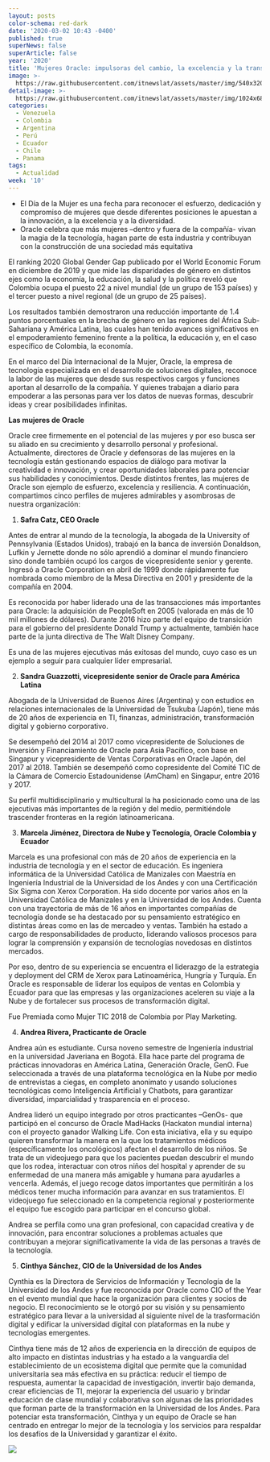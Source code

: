 ```yaml
---
layout: posts
color-schema: red-dark
date: '2020-03-02 10:43 -0400'
published: true
superNews: false
superArticle: false
year: '2020'
title: 'Mujeres Oracle: impulsoras del cambio, la excelencia y la transformación'
image: >-
  https://raw.githubusercontent.com/itnewslat/assets/master/img/540x320/Mujeres-Reunion-p.jpg
detail-image: >-
  https://raw.githubusercontent.com/itnewslat/assets/master/img/1024x680/Mujeres-Reunion-g.jpg
categories:
  - Venezuela
  - Colombia
  - Argentina
  - Perú
  - Ecuador
  - Chile
  - Panama
tags:
  - Actualidad
week: '10'
---
```

- El Día de la Mujer es una fecha para reconocer el esfuerzo, dedicación y compromiso de mujeres que desde diferentes posiciones le apuestan a la innovación, a la excelencia y a la diversidad.
- Oracle celebra que más mujeres –dentro y fuera de la compañía- vivan la magia de la tecnología, hagan parte de esta industria y contribuyan con la construcción de una sociedad más equitativa 

El ranking 2020 Global Gender Gap publicado por el World Economic Forum en diciembre de 2019 y que mide las disparidades de género en distintos ejes como la economía, la educación, la salud y la política reveló que Colombia ocupa el puesto 22 a nivel mundial (de un grupo de 153 países) y el tercer puesto a nivel regional (de un grupo de 25 países).

Los resultados también demostraron una reducción importante de 1.4 puntos porcentuales en la brecha de género en las regiones del África Sub-Sahariana y América Latina, las cuales han tenido avances significativos en el empoderamiento femenino frente a la política, la educación y, en el caso específico de Colombia, la economía.  

En el marco del Día Internacional de la Mujer, Oracle, la empresa de tecnología especializada en el desarrollo de soluciones digitales, reconoce la labor de las mujeres que desde sus respectivos cargos y funciones aportan al desarrollo de la compañía. Y quienes trabajan a diario para empoderar a las personas para ver los datos de nuevas formas, descubrir ideas y crear posibilidades infinitas. 

**Las mujeres de Oracle**

Oracle cree firmemente en el potencial de las mujeres y por eso busca ser su aliado en su crecimiento y desarrollo personal y profesional. Actualmente, directores de Oracle y defensoras de las mujeres en la tecnología están gestionando espacios de diálogo para motivar la creatividad e innovación, y crear oportunidades laborales para potenciar sus habilidades y conocimientos. Desde distintos frentes, las mujeres de Oracle son ejemplo de esfuerzo, excelencia y resiliencia. A continuación, compartimos cinco perfiles de mujeres admirables y asombrosas de nuestra organización: 

1.	**Safra Catz, CEO Oracle**

Antes de entrar al mundo de la tecnología, la abogada de la University of Pennsylvania (Estados Unidos), trabajó en la banca de inversión Donaldson, Lufkin y Jernette donde no sólo aprendió a dominar el mundo financiero sino donde también ocupó los cargos de vicepresidente senior y gerente. Ingresó a Oracle Corporation en abril de 1999 donde rápidamente fue nombrada como miembro de la Mesa Directiva en 2001 y presidente de la compañía en 2004.

Es reconocida por haber liderado una de las transacciones más importantes para Oracle: la adquisición de PeopleSoft en 2005 (valorada en más de 10 mil millones de dólares). Durante 2016 hizo parte del equipo de transición para el gobierno del presidente Donald Trump y actualmente, también hace parte de la junta directiva de The Walt Disney Company.

Es una de las mujeres ejecutivas más exitosas del mundo, cuyo caso es un ejemplo a seguir para cualquier líder empresarial. 

2.	**Sandra Guazzotti, vicepresidente senior de Oracle para América Latina**

Abogada de la Universidad de Buenos Aires (Argentina) y con estudios en relaciones internacionales de la Universidad de Tsukuba (Japón), tiene más de 20 años de experiencia en TI, finanzas, administración, transformación digital y gobierno corporativo. 

Se desempeñó del 2014 al 2017 como vicepresidente de Soluciones de Inversión y Financiamiento de Oracle para Asia Pacífico, con base en Singapur y vicepresidente de Ventas Corporativas en Oracle Japón, del 2017 al 2018. También se desempeñó como copresidente del Comité TIC de la Cámara de Comercio Estadounidense (AmCham) en Singapur, entre 2016 y 2017. 

Su perfil multidisciplinario y multicultural la ha posicionado como una de las ejecutivas más importantes de la región y del medio, permitiéndole trascender fronteras en la región latinoamericana.

3.	**Marcela Jiménez, Directora de Nube y Tecnología, Oracle Colombia y Ecuador**

Marcela es una profesional con más de 20 años de experiencia en la industria de tecnología y en el sector de educación. Es ingeniera informática de la Universidad Católica de Manizales con Maestría en Ingeniería Industrial de la Universidad de los Andes y con una Certificación Six Sigma con Xerox Corporation.
Ha sido docente por varios años en la Universidad Católica de Manizales y en la Universidad de los Andes. Cuenta con una trayectoria de más de 16 años en importantes compañías de tecnología donde se ha destacado por su pensamiento estratégico en distintas áreas como en las de mercadeo y ventas. También ha estado a cargo de responsabilidades de producto, liderando valiosos procesos para lograr la comprensión y expansión de tecnologías novedosas en distintos mercados. 

Por eso, dentro de su experiencia se encuentra el liderazgo de la estrategia y deployment del CRM de Xerox para Latinoamérica, Hungría y Turquía. En Oracle es responsable de liderar los equipos de ventas en Colombia y Ecuador para que las empresas y las organizaciones aceleren su viaje a la Nube y de fortalecer sus procesos de transformación digital.

Fue Premiada como Mujer TIC 2018 de Colombia por Play Marketing.

4.	**Andrea Rivera, Practicante de Oracle** 

Andrea aún es estudiante. Cursa noveno semestre de Ingeniería industrial en la universidad Javeriana en Bogotá. Ella hace parte del programa de prácticas innovadoras en América Latina, Generación Oracle, GenO. Fue seleccionada a través de una plataforma tecnológica en la Nube por medio de entrevistas a ciegas, en completo anonimato y usando soluciones tecnológicas como Inteligencia Artificial y Chatbots, para garantizar diversidad, imparcialidad y trasparencia en el proceso.

Andrea lideró un equipo integrado por otros practicantes –GenOs- que participó en el concurso de Oracle MadHacks (Hackaton mundial interna) con el proyecto ganador Walking Life. Con esta iniciativa, ella y su equipo quieren transformar la manera en la que los tratamientos médicos (específicamente los oncológicos) afectan el desarrollo de los niños. Se trata de un videojuego para que los pacientes puedan descubrir el mundo que los rodea, interactuar con otros niños del hospital y aprender de su enfermedad de una manera más amigable y humana para ayudarles a vencerla. Además, el juego recoge datos importantes que permitirán a los médicos tener mucha información para avanzar en sus tratamientos. El videojuego fue seleccionado en la competencia regional y posteriormente el equipo fue escogido para participar en el concurso global.

Andrea se perfila como una gran profesional, con capacidad creativa y de innovación, para encontrar soluciones a problemas actuales que contribuyan a mejorar significativamente la vida de las personas a través de la tecnología.

5.	**Cinthya Sánchez, CIO de la Universidad de los Andes**

Cynthia es la Directora de Servicios de Información y Tecnología de la Universidad de los Andes y fue reconocida por Oracle como CIO of the Year en el evento mundial que hace la organización para clientes y socios de negocio. El reconocimiento se le otorgó por su visión y su pensamiento estratégico para llevar a la universidad al siguiente nivel de la trasformación digital y edificar la universidad digital con plataformas en la nube y tecnologías emergentes. 

Cinthya tiene más de 12 años de experiencia en la dirección de equipos de alto impacto en distintas industrias y ha estado a la vanguardia del establecimiento de un ecosistema digital que permite que la comunidad universitaria sea más efectiva en su práctica: reducir el tiempo de respuesta, aumentar la capacidad de investigación, invertir bajo demanda, crear eficiencias de TI, mejorar la experiencia del usuario y brindar educación de clase mundial y colaborativa son algunas de las prioridades que forman parte de la transformación en la Universidad de los Andes. Para potenciar esta transformación, Cinthya y un equipo de Oracle se han centrado en entregar lo mejor de la tecnología y los servicios para respaldar los desafíos de la Universidad y garantizar el éxito.

<img src="https://tracker.metricool.com/c3po.jpg?hash=56f88a41e39ab42c063cc51676587a04"/>
